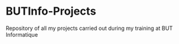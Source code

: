 # BUTInfo-Projects
Repository of all my projects carried out during my training at BUT Informatique
